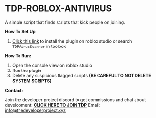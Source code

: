 # TDP-ROBLOX-ANTIVIRUS
A simple script that finds scripts that kick people on joining.

**How To Set Up**

  1. [Click this link](https://create.roblox.com/marketplace/asset/12163277981/) to install the plugin on roblox studio or search `TDPVirusScanner` in toolbox
  

**How To Run:**

  1. Open the console view on roblox studio
  2. Run the plugin
  3. Delete any suspicious flagged scripts **(BE CAREFUL TO NOT DELETE SYSTEM SCRIPTS)**

**Contact:**

Join the developer project discord to get commissions and chat about development: **[CLICK HERE TO JOIN TDP](https://discord.gg/9HX8aNutES/)**
Email: info@thedeveloperproject.xyz
